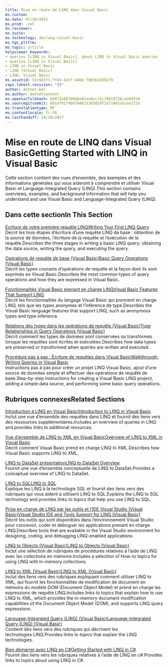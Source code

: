 ```yaml
---
title: Mise en route de LINQ dans Visual Basic
ms.custom: 
ms.date: 07/20/2015
ms.prod: .net
ms.reviewer: 
ms.suite: 
ms.technology: devlang-visual-basic
ms.tgt_pltfrm: 
ms.topic: article
helpviewer_keywords:
- queries [LINQ in Visual Basic], about LINQ in Visual Basic queries
- queries [LINQ in Visual Basic]
- LINQ in Visual Basic
- LINQ [Visual Basic]
- LINQ, Visual Basic
ms.assetid: 53c66373-ff43-431f-b4bb-f98362830279
caps.latest.revision: "23"
author: dotnet-bot
ms.author: dotnetcontent
ms.openlocfilehash: 02672e88709dbe01aedcc31c76819728ca30dfb9
ms.sourcegitcommit: bd1ef61f4bb794b25383d3d72e71041a5ced172e
ms.translationtype: MT
ms.contentlocale: fr-FR
ms.lasthandoff: 10/18/2017
---
```

# <a name="getting-started-with-linq-in-visual-basic"></a><span data-ttu-id="46963-102">Mise en route de LINQ dans Visual Basic</span><span class="sxs-lookup"><span data-stu-id="46963-102">Getting Started with LINQ in Visual Basic</span></span>
<span data-ttu-id="46963-103">Cette section contient des vues d’ensemble, des exemples et des informations générales qui vous aideront à comprendre et utiliser Visual Basic et Language-Integrated Query (LINQ).</span><span class="sxs-lookup"><span data-stu-id="46963-103">This section contains overviews, examples, and background information that will help you understand and use Visual Basic and Language-Integrated Query (LINQ).</span></span>  
  
## <a name="in-this-section"></a><span data-ttu-id="46963-104">Dans cette section</span><span class="sxs-lookup"><span data-stu-id="46963-104">In This Section</span></span>  
 [<span data-ttu-id="46963-105">Écriture de votre première requête LINQ</span><span class="sxs-lookup"><span data-stu-id="46963-105">Writing Your First LINQ Query</span></span>](../../../../visual-basic/programming-guide/concepts/linq/writing-your-first-linq-query.md)  
 <span data-ttu-id="46963-106">Décrit les trois étapes d’écriture d’une requête LINQ de base : obtention de la source de données, l’écriture de la requête et l’exécution de la requête.</span><span class="sxs-lookup"><span data-stu-id="46963-106">Describes the three stages in writing a basic LINQ query: obtaining the data source, writing the query, and executing the query.</span></span>  
  
 [<span data-ttu-id="46963-107">Opérations de requête de base (Visual Basic)</span><span class="sxs-lookup"><span data-stu-id="46963-107">Basic Query Operations (Visual Basic)</span></span>](../../../../visual-basic/programming-guide/concepts/linq/basic-query-operations.md)  
 <span data-ttu-id="46963-108">Décrit les types courants d’opérations de requête et la façon dont ils sont exprimés en Visual Basic.</span><span class="sxs-lookup"><span data-stu-id="46963-108">Describes the most common types of query operations and how they are expressed in Visual Basic.</span></span>  
  
 [<span data-ttu-id="46963-109">Fonctionnalités Visual Basic prenant en charge LINQ</span><span class="sxs-lookup"><span data-stu-id="46963-109">Visual Basic Features That Support LINQ</span></span>](../../../../visual-basic/programming-guide/concepts/linq/features-that-support-linq.md)  
 <span data-ttu-id="46963-110">Décrit les fonctionnalités du langage Visual Basic qui prennent en charge LINQ, tels que les types anonymes et l’inférence de type.</span><span class="sxs-lookup"><span data-stu-id="46963-110">Describes the Visual Basic language features that support LINQ, such as anonymous types and type inference.</span></span>  
  
 [<span data-ttu-id="46963-111">Relations des types dans les opérations de requête (Visual Basic)</span><span class="sxs-lookup"><span data-stu-id="46963-111">Type Relationships in Query Operations (Visual Basic)</span></span>](../../../../visual-basic/programming-guide/concepts/linq/type-relationships-in-query-operations.md)  
 <span data-ttu-id="46963-112">Décrit comment les types de données sont conservées ou transformés lorsque les requêtes sont écrites et exécutées.</span><span class="sxs-lookup"><span data-stu-id="46963-112">Describes how data types are preserved or transformed when queries are written and executed.</span></span>  
  
 [<span data-ttu-id="46963-113">Procédure pas à pas : Écriture de requêtes dans Visual Basic</span><span class="sxs-lookup"><span data-stu-id="46963-113">Walkthrough: Writing Queries in Visual Basic</span></span>](../../../../visual-basic/programming-guide/concepts/linq/walkthrough-writing-queries.md)  
 <span data-ttu-id="46963-114">Instructions pas à pas pour créer un projet LINQ Visual Basic, ajout d’une source de données simple et effectuer des opérations de requête de base.</span><span class="sxs-lookup"><span data-stu-id="46963-114">Step-by-step instructions for creating a Visual Basic LINQ project, adding a simple data source, and performing some basic query operations.</span></span>  
  
## <a name="related-sections"></a><span data-ttu-id="46963-115">Rubriques connexes</span><span class="sxs-lookup"><span data-stu-id="46963-115">Related Sections</span></span>  
 [<span data-ttu-id="46963-116">Introduction à LINQ en Visual Basic</span><span class="sxs-lookup"><span data-stu-id="46963-116">Introduction to LINQ in Visual Basic</span></span>](../../../../visual-basic/programming-guide/language-features/linq/introduction-to-linq.md)  
 <span data-ttu-id="46963-117">Inclut une vue d’ensemble des requêtes dans LINQ et fournit des liens vers des ressources supplémentaires.</span><span class="sxs-lookup"><span data-stu-id="46963-117">Includes an overview of queries in LINQ and provides links to additional resources.</span></span>  
  
 [<span data-ttu-id="46963-118">Vue d’ensemble de LINQ to XML en Visual Basic</span><span class="sxs-lookup"><span data-stu-id="46963-118">Overview of LINQ to XML in Visual Basic</span></span>](../../../../visual-basic/programming-guide/language-features/xml/overview-of-linq-to-xml.md)  
 <span data-ttu-id="46963-119">Décrit comment Visual Basic prend en charge LINQ to XML.</span><span class="sxs-lookup"><span data-stu-id="46963-119">Describes how Visual Basic supports LINQ to XML.</span></span>  
  
 [<span data-ttu-id="46963-120">LINQ to DataSet présentation</span><span class="sxs-lookup"><span data-stu-id="46963-120">LINQ to DataSet Overview</span></span>](../../../../framework/data/adonet/linq-to-dataset-overview.md)  
 <span data-ttu-id="46963-121">Fournit une vue d’ensemble conceptuelle de LINQ to DataSet.</span><span class="sxs-lookup"><span data-stu-id="46963-121">Provides a conceptual overview of LINQ to DataSet.</span></span>  
  
 [<span data-ttu-id="46963-122">LINQ to SQL</span><span class="sxs-lookup"><span data-stu-id="46963-122">LINQ to SQL</span></span>](https://msdn.microsoft.com/library/bb386976)  
 <span data-ttu-id="46963-123">Explique les LINQ à la technologie SQL et fournit des liens vers des rubriques qui vous aident à utilisent LINQ to SQL.</span><span class="sxs-lookup"><span data-stu-id="46963-123">Explains the LINQ to SQL technology and provides links to topics that help you use LINQ to SQL.</span></span>  
  
 [<span data-ttu-id="46963-124">Prise en charge de LINQ par les outils et l’IDE Visual Studio (Visual Basic)</span><span class="sxs-lookup"><span data-stu-id="46963-124">Visual Studio IDE and Tools Support for LINQ (Visual Basic)</span></span>](../../../../visual-basic/programming-guide/concepts/linq/visual-studio-ide-and-tools-support-for-linq.md)  
 <span data-ttu-id="46963-125">Décrit les outils qui sont disponibles dans l’environnement Visual Studio pour concevoir, coder et déboguer les applications prenant en charge LINQ.</span><span class="sxs-lookup"><span data-stu-id="46963-125">Describes tools that are available in the Visual Studio environment for designing, coding, and debugging LINQ-enabled applications.</span></span>  
  
 [<span data-ttu-id="46963-126">LINQ to Objects (Visual Basic)</span><span class="sxs-lookup"><span data-stu-id="46963-126">LINQ to Objects (Visual Basic)</span></span>](../../../../visual-basic/programming-guide/concepts/linq/linq-to-objects.md)  
 <span data-ttu-id="46963-127">Inclut une sélection de rubriques de procédures relatives à l’aide de LINQ avec les collections en mémoire.</span><span class="sxs-lookup"><span data-stu-id="46963-127">Includes a selection of How-to topics for using LINQ with in-memory collections.</span></span>  
  
 [<span data-ttu-id="46963-128">LINQ to XML (Visual Basic)</span><span class="sxs-lookup"><span data-stu-id="46963-128">LINQ to XML (Visual Basic)</span></span>](../../../../visual-basic/programming-guide/concepts/linq/linq-to-xml.md)  
 <span data-ttu-id="46963-129">Inclut des liens vers des rubriques expliquant comment utiliser LINQ to XML, qui fournit les fonctionnalités de modification de document en mémoire du modèle DOM (Document Object Model) et prend en charge les expressions de requête LINQ.</span><span class="sxs-lookup"><span data-stu-id="46963-129">Includes links to topics that explain how to use LINQ to XML, which provides the in-memory document modification capabilities of the Document Object Model (DOM), and supports LINQ query expressions.</span></span>  
  
 [<span data-ttu-id="46963-130">Language-Integrated Query (LINQ) (Visual Basic)</span><span class="sxs-lookup"><span data-stu-id="46963-130">Language-Integrated Query (LINQ) (Visual Basic)</span></span>](../../../../visual-basic/programming-guide/concepts/linq/index.md)  
 <span data-ttu-id="46963-131">Contient des liens vers des rubriques qui décrivent les technologies LINQ.</span><span class="sxs-lookup"><span data-stu-id="46963-131">Provides links to topics that explain the LINQ technologies.</span></span>  
  
 [<span data-ttu-id="46963-132">Bien démarrer avec LINQ en C#</span><span class="sxs-lookup"><span data-stu-id="46963-132">Getting Started with LINQ in C#</span></span>](../../../../csharp/programming-guide/concepts/linq/getting-started-with-linq.md)  
 <span data-ttu-id="46963-133">Fournit des liens vers les rubriques relatives à l’aide de LINQ en c#.</span><span class="sxs-lookup"><span data-stu-id="46963-133">Provides links to topics about using LINQ in C#.</span></span>

